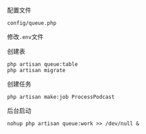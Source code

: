 配置文件

`config/queue.php`

修改`.env`文件



创建表

```
php artisan queue:table
php artisan migrate
```

创建任务

```
php artisan make:job ProcessPodcast
```

后台启动

```
nohup php artisan queue:work >> /dev/null &
```

